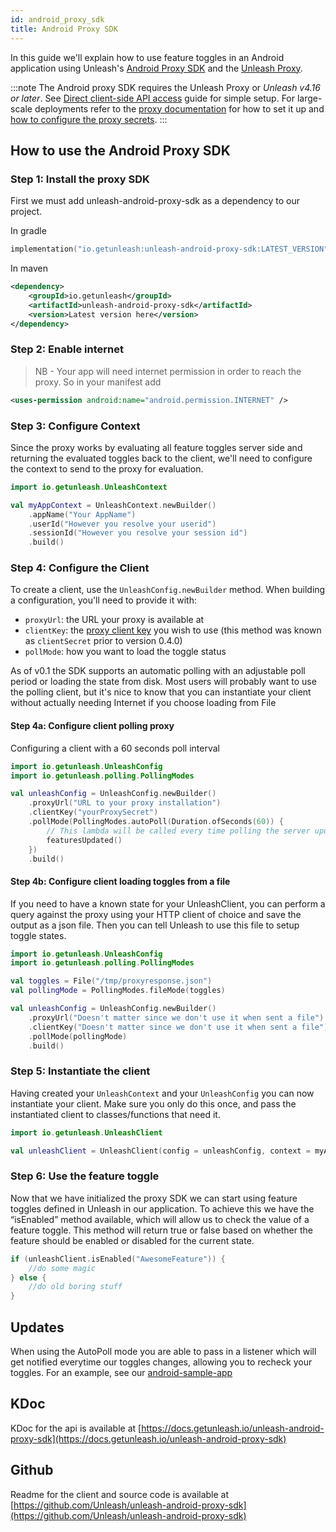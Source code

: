```yaml
---
id: android_proxy_sdk
title: Android Proxy SDK
---
```


In this guide we'll explain how to use feature toggles in an Android application using Unleash's [Android Proxy SDK](https://github.com/Unleash/unleash-android-proxy-sdk) and the [Unleash Proxy](https://github.com/Unleash/unleash-proxy).


:::note
The Android proxy SDK requires the Unleash Proxy or _Unleash v4.16 or later_. See [Direct client-side API access](/topics/frontend-api) guide for simple setup. For large-scale deployments refer to the [proxy documentation](/sdks/unleash-proxy) for how to set it up and [how to configure the proxy secrets](/sdks/unleash-proxy#configuration-variables).
:::

## How to use the Android Proxy SDK

### Step 1: Install the proxy SDK

First we must add unleash-android-proxy-sdk as a dependency to our project.

In gradle

```kotlin
implementation("io.getunleash:unleash-android-proxy-sdk:LATEST_VERSION")
```

In maven

```xml
<dependency>
    <groupId>io.getunleash</groupId>
    <artifactId>unleash-android-proxy-sdk</artifactId>
    <version>Latest version here</version>
</dependency>
```

### Step 2: Enable internet

> NB - Your app will need internet permission in order to reach the proxy. So in your manifest add

```xml
<uses-permission android:name="android.permission.INTERNET" />
```

### Step 3: Configure Context

Since the proxy works by evaluating all feature toggles server side and returning the evaluated toggles back to the client, we'll need to configure the context to send to the proxy for evaluation.

```kotlin
import io.getunleash.UnleashContext

val myAppContext = UnleashContext.newBuilder()
    .appName("Your AppName")
    .userId("However you resolve your userid")
    .sessionId("However you resolve your session id")
    .build()
```

### Step 4: Configure the Client

To create a client, use the `UnleashConfig.newBuilder` method. When building a configuration, you'll need to provide it with:
- `proxyUrl`: the URL your proxy is available at
- `clientKey`: the [proxy client key](/sdks/unleash-proxy#configuration-variables) you wish to use (this method was known as `clientSecret` prior to version 0.4.0)
- `pollMode`: how you want to load the toggle status

As of v0.1 the SDK supports an automatic polling with an adjustable poll period or loading the state from disk. Most users will probably want to use the polling client, but it's nice to know that you can instantiate your client without actually needing Internet if you choose loading from File

#### Step 4a: Configure client polling proxy

Configuring a client with a 60 seconds poll interval

```kotlin
import io.getunleash.UnleashConfig
import io.getunleash.polling.PollingModes

val unleashConfig = UnleashConfig.newBuilder()
    .proxyUrl("URL to your proxy installation")
    .clientKey("yourProxySecret")
    .pollMode(PollingModes.autoPoll(Duration.ofSeconds(60)) {
        // This lambda will be called every time polling the server updates the toggle state
        featuresUpdated()
    })
    .build()
```

#### Step 4b: Configure client loading toggles from a file

If you need to have a known state for your UnleashClient, you can perform a query against the proxy using your HTTP client of choice and save the output as a json file. Then you can tell Unleash to use this file to setup toggle states.

```kotlin
import io.getunleash.UnleashConfig
import io.getunleash.polling.PollingModes

val toggles = File("/tmp/proxyresponse.json")
val pollingMode = PollingModes.fileMode(toggles)

val unleashConfig = UnleashConfig.newBuilder()
    .proxyUrl("Doesn't matter since we don't use it when sent a file")
    .clientKey("Doesn't matter since we don't use it when sent a file")
    .pollMode(pollingMode)
    .build()
```

### Step 5: Instantiate the client

Having created your `UnleashContext` and your `UnleashConfig` you can now instantiate your client. Make sure you only do this once, and pass the instantiated client to classes/functions that need it.

```kotlin
import io.getunleash.UnleashClient

val unleashClient = UnleashClient(config = unleashConfig, context = myAppContext)
```

### Step 6: Use the feature toggle

Now that we have initialized the proxy SDK we can start using feature toggles defined in Unleash in our application. To achieve this we have the “isEnabled” method available, which will allow us to check the value of a feature toggle. This method will return true or false based on whether the feature should be enabled or disabled for the current state.

```kotlin
if (unleashClient.isEnabled("AwesomeFeature")) {
    //do some magic
} else {
    //do old boring stuff
}
```

## Updates

When using the AutoPoll mode you are able to pass in a listener which will get notified everytime our toggles changes, allowing you to recheck your toggles. For an example, see our [android-sample-app](https://github.com/Unleash/unleash-android-proxy-sdk/blob/main/samples/android/app/src/main/java/com/example/unleash/MainActivity.kt)

## KDoc

KDoc for the api is available at [https://docs.getunleash.io/unleash-android-proxy-sdk](https://docs.getunleash.io/unleash-android-proxy-sdk)

## Github

Readme for the client and source code is available at [https://github.com/Unleash/unleash-android-proxy-sdk](https://github.com/Unleash/unleash-android-proxy-sdk)
